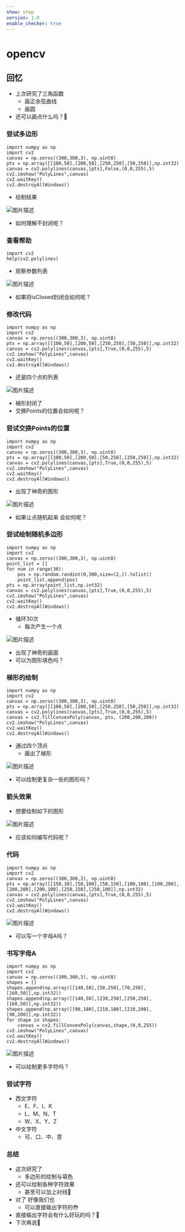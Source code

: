 ```yaml
---
show: step
version: 1.0
enable_checker: true
---
```


# opencv

## 回忆

- 上次研究了三角函数
	- 画正余弦曲线
	- 画圆
- 还可以画点什么吗？🤔



### 尝试多边形
```
import numpy as np
import cv2
canvas = np.zeros((300,300,3), np.uint8)
pts = np.array([[100,50],[200,50],[250,250],[50,250]],np.int32)
canvas = cv2.polylines(canvas,[pts],False,(0,0,255),5)
cv2.imshow("PolyLines",canvas)
cv2.waitKey()
cv2.destroyAllWindows()
```

- 绘制结果

![图片描述](https://doc.shiyanlou.com/courses/uid1190679-20240109-1704792250790)

- 如何理解不封闭呢？

### 查看帮助

```
import cv2
help(cv2.polylines)
```

- 观察参数列表

![图片描述](https://doc.shiyanlou.com/courses/uid1190679-20240109-1704792580293)

- 如果将isClosed封闭会如何呢？

### 修改代码

```
import numpy as np
import cv2
canvas = np.zeros((300,300,3), np.uint8)
pts = np.array([[100,50],[200,50],[250,250],[50,250]],np.int32)
canvas = cv2.polylines(canvas,[pts],True,(0,0,255),5)
cv2.imshow("PolyLines",canvas)
cv2.waitKey()
cv2.destroyAllWindows()
```

- 还是四个点的列表

![图片描述](https://doc.shiyanlou.com/courses/uid1190679-20240109-1704792753209)

- 梯形封闭了
- 交换Points的位置会如何呢？

### 尝试交换Points的位置
```
import numpy as np
import cv2
canvas = np.zeros((300,300,3), np.uint8)
pts = np.array([[100,50],[200,50],[50,250],[250,250]],np.int32)
canvas = cv2.polylines(canvas,[pts],True,(0,0,255),5)
cv2.imshow("PolyLines",canvas)
cv2.waitKey()
cv2.destroyAllWindows()
```

- 出现了神奇的图形

![图片描述](https://doc.shiyanlou.com/courses/uid1190679-20240109-1704792806574)

- 如果让点随机起来 会如何呢？

### 尝试绘制随机多边形
```
import numpy as np
import cv2
canvas = np.zeros((300,300,3), np.uint8)
point_list = []
for num in range(30):
    pos = np.random.randint(0,300,size=(2,)).tolist()
    point_list.append(pos)
pts = np.array(point_list,np.int32)
canvas = cv2.polylines(canvas,[pts],True,(0,0,255),5)
cv2.imshow("PolyLines",canvas)
cv2.waitKey()
cv2.destroyAllWindows()
```

- 循环30次
	- 每次产生一个点

![图片描述](https://doc.shiyanlou.com/courses/uid1190679-20240109-1704792931599)

- 出现了神奇的画面
- 可以为图形填色吗？

### 梯形的绘制

```
import numpy as np
import cv2
canvas = np.zeros((300,300,3), np.uint8)
pts = np.array([[100,50],[200,50],[250,250],[50,250]],np.int32)
canvas = cv2.polylines(canvas,[pts],True,(0,0,255),5)
canvas = cv2.fillConvexPoly(canvas, pts, (200,200,200))        
cv2.imshow("PolyLines",canvas)
cv2.waitKey()
cv2.destroyAllWindows()
```

- 通过四个顶点
	- 画出了梯形

![图片描述](https://doc.shiyanlou.com/courses/uid1190679-20240109-1704792124353)

- 可以绘制更复杂一些的图形吗？

### 箭头效果

- 想要绘制如下的图形

![图片描述](https://doc.shiyanlou.com/courses/uid1190679-20231104-1699086347902)

- 应该如何编写代码呢？

### 代码

```
import numpy as np
import cv2 
canvas = np.zeros((300,300,3), np.uint8)
pts = np.array([[150,30],[50,100],[50,150],[100,100],[100,200],[200,200],[200,100],[250,150],[250,100]],np.int32)
canvas = cv2.polylines(canvas,[pts],True,(0,0,255),5)
cv2.imshow("PolyLines",canvas)
cv2.waitKey()
cv2.destroyAllWindows()
```

![图片描述](https://doc.shiyanlou.com/courses/uid1190679-20240109-1704793190268)

- 可以写一个字母A吗？

### 书写字母A
```
import numpy as np
import cv2
canvas = np.zeros((300,300,3), np.uint8)     
shapes = []
shapes.append(np.array([[140,50],[50,250],[70,250],[160,50]],np.int32))
shapes.append(np.array([[140,50],[230,250],[250,250],[160,50]],np.int32))
shapes.append(np.array([[90,180],[210,180],[210,200],[90,200]],np.int32))
for shape in shapes:
    canvas = cv2.fillConvexPoly(canvas,shape,(0,0,255))
cv2.imshow("PolyLines",canvas)
cv2.waitKey()
cv2.destroyAllWindows()
```

![图片描述](https://doc.shiyanlou.com/courses/uid1190679-20240109-1704793237342)

- 可以绘制更多字符吗？

### 尝试字符

- 西文字符
	- E、F、I、K
	- L、M、N、T
	- W、X、Y、Z
- 中文字符
	- 可、口、中、意

### 总结 

- 这次研究了
	- 多边形的绘制与填色
- 还可以绘制各种字符效果
	- 甚至可以加上衬线🤔
- 对了 好像我们也
	- 可以直接输出字符的😳
- 直接输出字符会有什么好玩的吗？🤡
- 下次再说👋